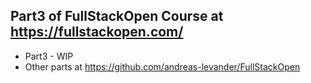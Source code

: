 ## Part3 of FullStackOpen Course at https://fullstackopen.com/

- Part3 - WIP
- Other parts at https://github.com/andreas-levander/FullStackOpen